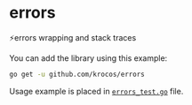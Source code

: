 # errors

⚡️errors wrapping and stack traces

You can add the library using this example:
```bash
go get -u github.com/krocos/errors
```

Usage example is placed in [`errors_test.go`](errors_test.go) file.
